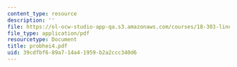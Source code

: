 ```yaml
---
content_type: resource
description: ''
file: https://ol-ocw-studio-app-qa.s3.amazonaws.com/courses/18-303-linear-partial-differential-equations-fall-2006/39cdfbf689a714a41959b2a2ccc340d6_probhei4.pdf
file_type: application/pdf
resourcetype: Document
title: probhei4.pdf
uid: 39cdfbf6-89a7-14a4-1959-b2a2ccc340d6
---
```


